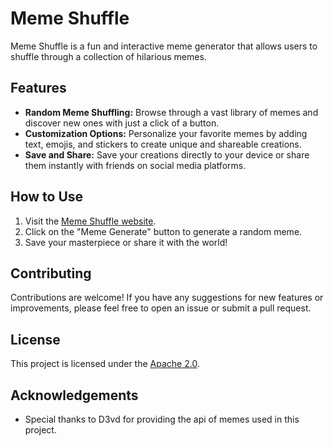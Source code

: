# Meme Shuffle

Meme Shuffle is a fun and interactive meme generator that allows users to shuffle through a collection of hilarious memes.

## Features

- **Random Meme Shuffling:** Browse through a vast library of memes and discover new ones with just a click of a button.
- **Customization Options:** Personalize your favorite memes by adding text, emojis, and stickers to create unique and shareable creations.
- **Save and Share:** Save your creations directly to your device or share them instantly with friends on social media platforms.

## How to Use

1. Visit the [Meme Shuffle website](https://meme-shuffle.vercel.app/).
2. Click on the "Meme Generate" button to generate a random meme.
3. Save your masterpiece or share it with the world!

## Contributing

Contributions are welcome! If you have any suggestions for new features or improvements, please feel free to open an issue or submit a pull request.

## License

This project is licensed under the [Apache 2.0](LICENSE).

## Acknowledgements

- Special thanks to D3vd for providing the api of memes used in this project.
